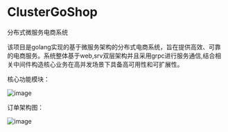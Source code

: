 # ClusterGoShop
分布式微服务电商系统  

该项目是golang实现的基于微服务架构的分布式电商系统，旨在提供高效、可靠的电商服务。系统整体基于web,srv双层架构并且采用grpc进行服务通信,结合相关中间件构造核心业务在高并发场景下具备高可用性和可扩展性。  

核心功能模块：  

![image](https://github.com/user-attachments/assets/55cde329-2986-4616-8c2e-63dcdb68fffd)  

订单架构图：  

![image](https://github.com/user-attachments/assets/015232cb-a008-43c1-922f-ae589b4cee64)

